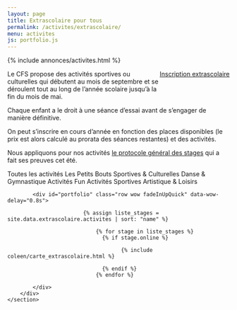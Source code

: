 ```yaml
---
layout: page
title: Extrascolaire pour tous
permalink: /activites/extrascolaire/
menu: activites
js: portfolio.js
---
```

{% include annonces/activites.html %}

<div class="col-md-4" style="float: right; margin-bottom: 20px;">
	<a href="https://www12.iclub.be/myiclub3_CFS_register.asp?ClubID=559&LG=FR&Categorie=6" class="btn btn-block btn-info-filled" target="_blank">Inscription extrascolaire</a>
</div>

<!-- NE PAS MODIFIER AU DESSUS DE CETTE LIGNE -->

Le CFS propose des activités sportives ou culturelles qui débutent au mois de septembre et se déroulent tout au long de l’année scolaire jusqu’à la fin du mois de mai.

Chaque enfant a le droit à une séance d’essai avant de s’engager de manière définitive.

On peut s’inscrire en cours d’année en fonction des places disponibles (le prix est alors calculé au prorata des séances restantes) et des activités.

Nous appliquons pour nos activités [le protocole général des stages](/stages/protocole/general/) qui a fait ses preuves cet été.

<!-- NE PAS MODIFIER EN DESSOUS DE CETTE LIGNE -->

<div id="content">
    <section id="portfolio" class="section">
         <div class="row">
            <div class="col-md-12">
              	<div class="controls text-center wow fadeInUpQuick" data-wow-delay=".6s">
	                <a class="filter active btn-stage btn-stage-all btn btn-common col-md-12 btn-block" data-filter="all">
	                  Toutes les activités
	                </a>
	                <a class="filter btn-stage btn-stage-bouts btn btn-common col-md-6 col-lg-4 col-xl-3" data-filter=".bouts">
	                  Les Petits Bouts 
	                </a>
	                <a class="filter btn-stage btn-stage-culturelles btn btn-common col-md-6 col-lg-4 col-xl-3" data-filter=".culturelles">
	                  Sportives & Culturelles
	                </a>
	                <a class="filter btn-stage btn-stage-danse btn btn-common col-md-6 col-lg-4 col-xl-3" data-filter=".danse">
	                  Danse & Gymnastique
	                </a>
	                <a class="filter btn-stage btn-stage-fun btn btn-common col-md-6 col-lg-4 col-xl-3" data-filter=".fun">
	                  Activités Fun 
	                </a>
	                <a class="filter btn-stage btn-stage-sportives btn btn-common col-md-6 col-lg-4 col-xl-3" data-filter=".sportives">
	                  Activités Sportives 
	                </a>
	                <a class="filter btn-stage btn-stage-artistiques btn btn-common col-md-6 col-lg-4 col-xl-3" data-filter=".artistiques">
	                  Artistique & Loisirs
	                </a>
              	</div>
            </div>
            
            <div id="portfolio" class="row wow fadeInUpQuick" data-wow-delay="0.8s">

							{% assign liste_stages = site.data.extrascolaire.activites | sort: "name" %}
								
								{% for stage in liste_stages %}
								  {% if stage.online %}

										{% include coleen/carte_extrascolaire.html %}

								  {% endif %}
								{% endfor %}

        	</div>
        </div>
	</section>
</div>